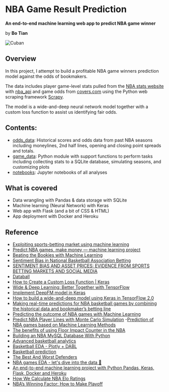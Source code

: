 # NBA Game Result Prediction


**An end-to-end machine learning web app to predict NBA game winner**


by **Bo Tian**


![Cuban](https://github.com/tianbo137/Portfolio/blob/main/Images/cuban.png)

## Overview

In this project, I attempt to build a profitable NBA game winners prediction model against the odds of bookmakers. 

The data includes player game-level stats pulled from the [NBA stats website](http://stats.nba.com/) with [nba_api](https://github.com/swar/nba_api) and game odds from [covers.com](http://covers.com) using the Python web scraping framework [Scrapy](https://scrapy.org/). 

The model is a wide-and-deep neural network model together with a custom loss function to assist us identifying fair odds.

## Contents:

- [odds_data](https://www.sportsbookreviewsonline.com/scoresoddsarchives/nba/nbaoddsarchives.htm): Historical scores and odds data from past NBA seasons including moneylines, 2nd half lines, opening and closing point spreads and totals. 
- [game_data](): Python module with support functions to perform tasks including collecting stats to a SQLite database, simulating seasons, and customizing plots
- [notebooks](): Jupyter notebooks of all analyses


## What is covered
- Data wrangling with Pandas & data storage with SQLite
- Machine learning (Neural Network) with Keras
- Web app with Flask (and a bit of CSS & HTML)
- App deployment with Docker and Heroku


## Reference
- [Exploiting sports-betting market using machine learning](https://www.researchgate.net/publication/331218530_Exploiting_sports-betting_market_using_machine_learning)
- [Predict NBA games, make money — machine learning project](https://towardsdatascience.com/predict-nba-games-make-money-machine-learning-project-b222b33f70a3)
- [Beating the Bookies with Machine Learning](https://www.kdnuggets.com/2019/03/beating-bookies-machine-learning.html)
- [Sentiment Bias in National Basketball Association Betting](https://journals.sagepub.com/doi/abs/10.1177/1527002516656726)
- [SENTIMENT BIAS AND ASSET PRICES: EVIDENCE FROM SPORTS BETTING MARKETS AND SOCIAL MEDIA](https://onlinelibrary.wiley.com/doi/abs/10.1111/ecin.12404)
- [Databall](https://klane.github.io/databall/)
- [How to Create a Custom Loss Function | Keras](https://towardsdatascience.com/how-to-create-a-custom-loss-function-keras-3a89156ec69b)
- [Wide & Deep Learning: Better Together with TensorFlow](https://ai.googleblog.com/2016/06/wide-deep-learning-better-together-with.html)
- [Implement DeepFM model in Keras](https://6chaoran.wordpress.com/2019/01/03/implement-deepfm-model-in-keras/)
- [How to build a wide-and-deep model using Keras in TensorFlow 2.0](https://towardsdatascience.com/how-to-build-a-wide-and-deep-model-using-keras-in-tensorflow-2-0-2f7a236b5a4b)
- [Making real-time predictions for NBA basketball games by combining the historical data and bookmaker’s betting line](https://reader.elsevier.com/reader/sd/pii/S0378437120301618?token=2F7EFE5E4C003EAAEDF06C7D64E80840BC39D53972A73C756558AAEF452BFA8BE5E86389D9B798356604A233187DB845)
- [Predicting the outcome of NBA games with Machine Learning](https://towardsdatascience.com/predicting-the-outcome-of-nba-games-with-machine-learning-a810bb768f20)
- [Predict NBA Player Lines with Monte Carlo Simulation](https://towardsdatascience.com/predict-nba-player-lines-with-monte-carlo-simulation-58a1c006a6e2)
-[Prediction of NBA games based on Machine Learning Methods](https://homepages.cae.wisc.edu/~ece539/fall13/project/AmorimTorres_rpt.pdf)
- [The benefits of using Floor Impact Counter in the NBA](https://www.pinnacle.com/en/betting-articles/Basketball/floor-impact-counter-explanation/34L28L6QWDDUP8UT)
- [Building an NBA MySQL Database With Python](https://medium.com/@jman4190/building-an-nba-mysql-database-with-python-c653fa15333c)
- [Advanced basketball analytics](https://www.kaggle.com/virtonos/advanced-basketball-analytics)
- [Basketball EDA - Plotly + DABL](https://www.kaggle.com/heyytanay/basketball-eda-plotly-dabl)
- [Basketball prediction](https://www.kaggle.com/dimashmundiak/basketball-prediction)
- [The Best And Worst Defenders](https://www.kaggle.com/edwardyun/the-best-and-worst-defenders)
- [NBA games EDA - let's dive into the data 🏀](https://www.kaggle.com/nathanlauga/nba-games-eda-let-s-dive-into-the-data)
- [An end-to-end machine learning project with Python Pandas, Keras, Flask, Docker and Heroku](https://towardsdatascience.com/an-end-to-end-machine-learning-project-with-python-pandas-keras-flask-docker-and-heroku-c987018c42c7)
- [How We Calculate NBA Elo Ratings](https://fivethirtyeight.com/features/how-we-calculate-nba-elo-ratings/#:~:text=Here's%20the%20formula%3A%20Take%20the,and%20then%20divide%20by%2028.)
- [NBA’s Winning Factor: How to Make Playoff](https://rstudio-pubs-static.s3.amazonaws.com/423157_b5d8f86694ef4cca82465f60af3b97c2.html)
